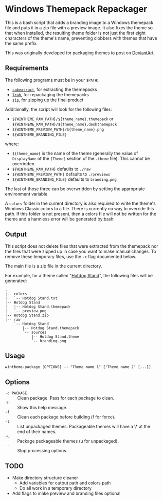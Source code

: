 # Windows Themepack Repackager

This is a bash script that adds a branding image to a Windows themepack file and puts it in a zip file with a preview image. It also fixes the theme so that when installed, the resulting theme folder is not just the first eight characters of the theme's name, preventing clobbers with themes that have the same prefix.

This was originally developed for packaging themes to post on [DeviantArt](http://tpenguinltg.deviantart.com/).

## Requirements

The following programs must be in your `$PATH`:

* [`cabextract`](http://www.cabextract.org.uk/), for extracting the themepacks
* [`lcab`](http://ohnopub.net/~ohnobinki/lcab/), for repackaging the themepacks
* [`zip`](http://www.info-zip.org/Zip.html), for zipping up the final product

Additionally, the script will look for the following files:

* `${WINTHEME_RAW_PATH}/${theme_name}.themepack` or `${WINTHEME_RAW_PATH}/${theme_name}.deskthemepack`
* `${WINTHEME_PREVIEW_PATH}/${theme_name}.png`
* `${WINTHEME_BRANDING_FILE}`

where:

* `${theme_name}` is the name of the theme (generally the value of `DisplayName` of the `[Theme]` section of the `.theme` file). This cannot be overridden.
* `${WINTHEME_RAW_PATH}` defaults to `./raw`
* `${WINTHEME_PREVIEW_PATH}` defaults to `./previews`
* `${WINTHEME_BRANDING_FILE}` defaults to `branding.png`

The last of those three can be overwridden by setting the appropriate environment variable.

A `colors` folder in the current directory is also required to write the theme's Windows Classic colors to a file. There is currently no way to override this path. If this folder is not present, then a colors file will not be written for the theme and a harmless error will be generated by bash.

## Output

This script does not delete files that were extracted from the themepack nor the files that were zipped up in case you want to make manual changes. To remove these temporary files, use the `-c` flag documented below.

The main file is a zip file in the current directory.

For example, for a theme called "[Hotdog Stand](http://fav.me/d8oxku6)", the following files will be generated:

    .
    |-- colors
    |   `-- Hotdog Stand.txt
    |-- Hotdog Stand
    |   |-- Hotdog Stand.themepack
    |   `-- preview.png
    |-- Hotdog Stand.zip
    |-- raw
        `-- Hotdog Stand
            |-- Hotdog Stand.themepack
            `-- sources
                |-- Hotdog Stand.theme
                `-- branding.png

## Usage

    wintheme-package [OPTIONS] -- "Theme name 1" ["Theme name 2" [...]]

## Options
<dl>
  <dt><code>-c PACKAGE</code></dt>
  <dd>Clean package. Pass for each package to clean.</dd>
  <dt><code>-h</code></dt>
  <dd>Show this help message.</dd>
  <dt><code>-f</code></dt>
  <dd>Clean each package before building (f for force).</dd>
  <dt><code>-l</code></dt>
  <dd>List unpackaged themes. Packageable themes will have a \* at the end of their names.</dd>
  <dt><code>-u</code></dt>
  <dd>Package packageable themes (u for unpackaged).</dd>
  <dt><code>--</code></dt>
  <dd>Stop processing options.</dd>
</dl>

## TODO

* Make directory structure cleaner
    * Add variables for output path and colors path
    * Do all work in a temporary directory
* Add flags to make preview and branding files optional

